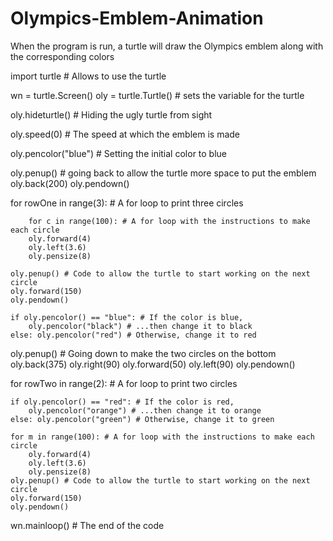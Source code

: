 # Olympics-Emblem-Animation
When the program is run, a turtle will draw the Olympics emblem along with the corresponding colors

import turtle # Allows to use the turtle

wn = turtle.Screen()
oly = turtle.Turtle() # sets the variable for the turtle

oly.hideturtle() # Hiding the ugly turtle from sight

oly.speed(0) # The speed at which the emblem is made

oly.pencolor("blue") # Setting the initial color to blue

oly.penup() # going back to allow the turtle more space to put the emblem
oly.back(200)
oly.pendown()

for rowOne in range(3): # A for loop to print three circles

		for c in range(100): # A for loop with the instructions to make each circle
        oly.forward(4)
        oly.left(3.6)
        oly.pensize(8)

    oly.penup() # Code to allow the turtle to start working on the next circle
    oly.forward(150)
    oly.pendown()

    if oly.pencolor() == "blue": # If the color is blue,
        oly.pencolor("black") # ...then change it to black
    else: oly.pencolor("red") # Otherwise, change it to red
        

oly.penup() # Going down to make the two circles on the bottom
oly.back(375)
oly.right(90)
oly.forward(50)
oly.left(90)
oly.pendown()

for rowTwo in range(2): # A for loop to print two circles

    if oly.pencolor() == "red": # If the color is red,
        oly.pencolor("orange") # ...then change it to orange
    else: oly.pencolor("green") # Otherwise, change it to green

    for m in range(100): # A for loop with the instructions to make each circle
        oly.forward(4)
        oly.left(3.6)
        oly.pensize(8)
    oly.penup() # Code to allow the turtle to start working on the next circle
    oly.forward(150)
    oly.pendown()

wn.mainloop() # The end of the code
